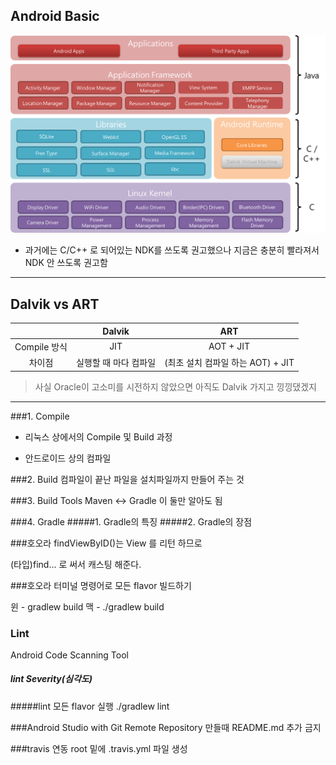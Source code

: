 ## Android Basic

![and_archi](https://github.com/Ekutz/Fast_Campus_JS/blob/master/170123/imgs/Android_architecture.png?raw=true)
- 과거에는 C/C++ 로 되어있는 NDK를 쓰도록 권고했으나 지금은 충분히 빨라져서 NDK 안 쓰도록 권고함

---
## Dalvik vs ART
||Dalvik|ART|
|:-:|:-:|:-:|
|Compile 방식|JIT|AOT + JIT|
|차이점|실행할 때 마다 컴파일|(최초 설치 컴파일 하는 AOT) + JIT|

>사실 Oracle이 고소미를 시전하지 않았으면 아직도 Dalvik 가지고 낑낑댔겠지

---
###1. Compile
- 리눅스 상에서의 Compile 및 Build 과정

- 안드로이드 상의 컴파일

###2. Build
컴파일이 끝난 파일을 설치파일까지 만들어 주는 것

###3. Build Tools
Maven <-> Gradle
이 둘만 알아도 됨

###4. Gradle
#####1. Gradle의 특징
#####2. Gradle의 장점



###호오라
findViewByID()는 View 를 리턴 하므로

(타입)find... 로 써서 캐스팅 해준다.


###호오라
터미널 명령어로 모든 flavor 빌드하기

윈 - gradlew build
맥 - ./gradlew build

### Lint
Android Code Scanning Tool


##### lint Severity(심각도)

#####lint 모든 flavor 실행
./gradlew lint

###Android Studio with Git
Remote Repository 만들때 README.md 추가 금지

###travis 연동
root 밑에 .travis.yml 파일 생성